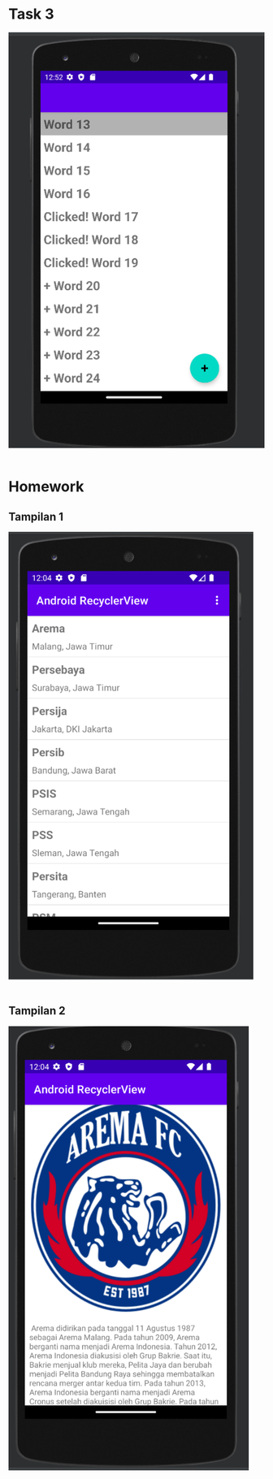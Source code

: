 # Task 3 </br>
![Screenshot](images/task.png) </br></br>

# Homework </br>
## Tampilan 1
![Screenshot](images/homewok1.png) </br></br>

## Tampilan 2
![Screenshot](images/homewok2.png) </br></br>